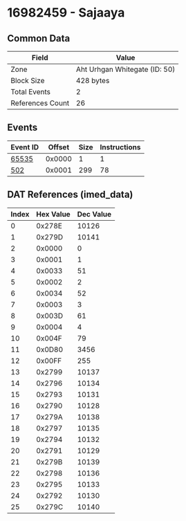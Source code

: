 # 16982459 - Sajaaya

## Common Data

| Field            | Value                         |
|------------------|-------------------------------|
| Zone             | Aht Urhgan Whitegate (ID: 50) |
| Block Size       | 428 bytes                     |
| Total Events     | 2                             |
| References Count | 26                            |

## Events

| Event ID            | Offset   |   Size |   Instructions |
|---------------------|----------|--------|----------------|
| [65535](./65535.md) | 0x0000   |      1 |              1 |
| [502](./502.md)     | 0x0001   |    299 |             78 |

## DAT References (imed_data)

|   Index | Hex Value   |   Dec Value |
|---------|-------------|-------------|
|       0 | 0x278E      |       10126 |
|       1 | 0x279D      |       10141 |
|       2 | 0x0000      |           0 |
|       3 | 0x0001      |           1 |
|       4 | 0x0033      |          51 |
|       5 | 0x0002      |           2 |
|       6 | 0x0034      |          52 |
|       7 | 0x0003      |           3 |
|       8 | 0x003D      |          61 |
|       9 | 0x0004      |           4 |
|      10 | 0x004F      |          79 |
|      11 | 0x0D80      |        3456 |
|      12 | 0x00FF      |         255 |
|      13 | 0x2799      |       10137 |
|      14 | 0x2796      |       10134 |
|      15 | 0x2793      |       10131 |
|      16 | 0x2790      |       10128 |
|      17 | 0x279A      |       10138 |
|      18 | 0x2797      |       10135 |
|      19 | 0x2794      |       10132 |
|      20 | 0x2791      |       10129 |
|      21 | 0x279B      |       10139 |
|      22 | 0x2798      |       10136 |
|      23 | 0x2795      |       10133 |
|      24 | 0x2792      |       10130 |
|      25 | 0x279C      |       10140 |
